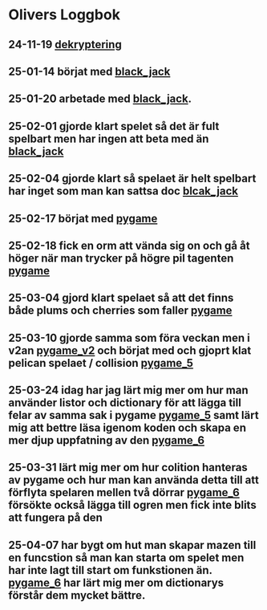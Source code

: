 Olivers Loggbok
===============
24-11-19
[dekryptering](/intro_programmering/7100/4d.py)
---------
25-01-14
börjat med [black_jack](/porject_programing/black_jack.py)
---------
25-01-20
arbetade med [black_jack](/porject_programing/black_jack.py).
---------
25-02-01
gjorde klart spelet så det är fult spelbart men har ingen att beta med än [black_jack](/porject_programing/black_jack.py)
---------
25-02-04
gjorde klart så spelaet är helt spelbart har inget som man kan sattsa doc [blcak_jack](/porject_programing/black_jack.py)
---------
25-02-17
börjat med [pygame](/pygame/)
---------
25-02-18
fick en orm att vända sig on och gå åt höger när man trycker på högre pil tagenten [pygame](/pygame/pygame_3.py)
---------
25-03-04
gjord klart spelaet så att det finns både plums och cherries som faller [pygame](/pygame/pygame_4.py)
---------
25-03-10
gjorde samma som föra veckan men i v2an [pygame_v2](/pygame/pygame_4_v2.py)
och börjat med och gjoprt klat pelican spelaet / collision [pygame_5](pygame/pygamg_5.py)
---------
25-03-24
idag har jag lärt mig mer om hur man använder listor och dictionary för att lägga till felar av samma sak i pygame [pygame_5](pygame/pygame_5.py)
samt lärt mig att bettre läsa igenom koden och skapa en mer djup uppfatning av den [pygame_6](/pygame/pygame_6.py)
---------
25-03-31
lärt mig mer om hur colition hanteras av pygame och hur man kan använda detta till att förflyta spelaren mellen två dörrar [pygame_6](/pygame/pygame_6.py)
försökte också lägga till ogren men fick inte blits att fungera på den
---------
25-04-07
har bygt om hut man skapar mazen till en funcstion så man kan starta om spelet men har inte lagt till start om funkstionen än. [pygame_6](/pygame/pygame_6.py)
har lärt mig mer om dictionarys förstår dem mycket bättre.
---------